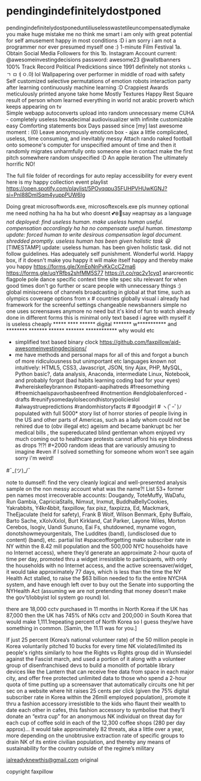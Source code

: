 # pendingindefinitelydostponed 

pendingindefinitelydostponeduntiliuselesswastetileuncompensatedlymake
you make huge mistake me no think me smart i am only with great potential for self amusement happy in most conditions :D
i am sorry i am not a programmer nor ever presumed myself one :)
1-minute Film Festival 1a. Obtain Social Media Followers for this 1b. Instagram Account current: @awesomeinvestingdecisions password: awesome23 @wallstbanners
100% Track Record Political Predicktions since 1991 definitely not stonks  ㄴㄱ ㅁㅕㅇ.야  lol
Wallpapering over performer in middle of road with safety
Self customized selective permutations of emotion robots interaction party after learning continuously machine learning :D
Crappiest Awards meticulously printed anyone take home
Mostly Textures Happy Rest Square
result of person whom learned everything in world not arabic proverb which keeps appearing on tv  
Simple webapp autoconverts upload into random unnecessary meme
CUHA - completely useless hexadecimal audiovisualizer with infinite customizable easy
Comforting statements box
Days passed since [my] last awesome moment : (0)
Leave anonymously emoticon box - ajax a little complicated, useless, time consuming, and inevitably messy
Attach rando naked football onto someone's computer for unspecified amount of time and then it randomly migrates unharmfully onto someone else in contact make the first pitch somewhere random unspecified :D
An apple iteration
The ultimately horrific NO!

The full file folder of recordings for auto replay accessibility for every event
here is my happy collection event playlist https://open.spotify.com/playlist/5POyqqpu35FUHPVHUwKGNJ?si=PnI88DmISqm4yuppPUW6Ig

Doing great
microsoftwords.exe, microsoftexcels.exe
pls munney optional me need nothing ha ha ha but who doesnt 💕❄️💝say неартsay as a language 
*not deployed:  find useless human.  make useless human useful.  compensation accordingly ha ha no compensate useful human.  timestamp update: forced human to write desirous compensation legal document. shredded promptly. useless human has been given holistic task 😃*
[TIMESTAMP] update:  useless human. has been given holistic task.  did not follow guidelines.  Has adequately self punishment.  Wonderful world.
Happy box, if it doesn't make you happy it will make itself happy and thereby make you happy
https://forms.gle/XmEpNnPvKkCcCZma6
https://forms.gle/uqYRfbs2shfMM5S77
https://t.co/rqc2v1cyq1
anarcreontic flagpole pole dance specific context time site spec situ relevant for when good times
don't go further or scare people with unnecessary things :)
global miniscreens of channels broadcasting in global at that time, such as olympics coverage options from x # countries globally visual i already had framework for the screenful settings changeable newsbanners simple no one uses screensaves anymore no need but it's kind of fun to watch already done in different forms this is minimal only text based i agree with myself it is useless
cheaply ***** **** ****** digital ******* w*********** and ******** ******* ****** ******* ************
why would etc
- simplified text based binary clock 
https://github.com/faxpillow/aid-awesomeinvestingdecisions/
- me have methods and personal maps for all of this and forgot a bunch of more ridiculousness but unimportant etc 
languages known not intuitively: HTML5, CSS3, Javascript, JSON, tiny Ajax, PHP, MySQL, Python basic?, data analysis, Anaconda, intermediate Linux, Notebook, and probably forgot (bad habits learning coding bad for your eyes)
#whereiskelleybrannon #stopanti-aapihatreds #freesomething #freemichaelspavorhasbeenfreed  #notmention #endglobalenforced -drafts #reunifysomedaylolsecondhistorypolicieslol #alwaystruepredictions #randomhistoryfacts # #goodgirl # ヽ(ﾟｰﾟ)ﾉ
 populated with full 5000* story list of horror stories of people living in the US and other parts of Americas, such as a lady whom could not be rehired due to (obv illegal etc) ageism and became bankrupt bc her medical bills , the supereducated blind gentleman whom enjoyed vry much coming out to healthcare protests cannot afford his eye blindness as drops ?!?!
#+2000 random ideas that are variously amusing to imagine
#even if I solved something for someone whom won't see again sorry i'm weird!

#¯\_(ツ)_/¯ 

note to dumself: find the very cleanly logical and well-presented analysis sample on the non messy account what was the name?!  List 53+ former pen names most irrecoverable accounts: Dougandy, ToteMuffy, WaDafu, Run Gambia,  CapriciaStalls, Nimxut, Inxmut, BuddhaBellyCookies, Yakrabbits, Y4kr4bbit, faxpillow, fax pisz, faxpizza, Ed, Mackmark, TheEjaculate (held for safety), Frank B Wolf, Wilson Benmark, Ephy Buffalo, Barto Sache, xXolvXxlol, Burt Kirkland, Cat Parker, Layone Wiles, Morton Cerebos, Isogiv, Uandi Sununo, Eai Fs, shutdowned, myname vogon, donotshowmeyourgenitals, The Luddites (band), (undisclosed due to content) (band),  etc. partial list 
#spaceofforgetting make 
subscriber rate in NY within the 8.42 mill population and the 500,000 NYC households have no Internet access), where they’d generate an approximate 2-hour quota of time per day, promoted thru a widget irresistible to participants, with only the households with no Internet access, and the active screensaver/widget, it would take approximately 77 days, which is less than the time the NY Health Act stalled, to raise the $63 billion needed to fix the entire NYCHA system, and have enough left over to buy out the Senate into supporting the NYHealth Act (assuming we are not pretending that money doesn’t make the gov’t/lobbyist lol system go round) lol.

 there are 18,000 cctv purchased in 11 months in North Korea if the UK has 87,000 then the UK has 745% of NKs cctv and 200,000 in South Korea that would make 1,111.1repeating percent of North Korea so I guess they/we have something in common. [Samin, the 11.11 was for you.]

If just 25 percent (Korea’s national volunteer rate) of the 50 million people in Korea voluntarily pitched 10 bucks for every time NK violated/limited its people's rights similarly to how the Rights vs Rights group did in Wunsiedel against the Fascist march, and used a portion of it along with a volunteer group of disenfranchised devs to build a monolith of portable library devices like the Lantern that can receive free data from space in each major city, and offer free protected unlimited data to those who spend a 2-hour quota of time putting up a screensaver that automatically circuits one hit per sec on a website where hit raises 25 cents per click (given the 75% digital subscriber rate in Korea within the 26mill employed population), promote it thru a fashion accessory irresistible to the kids who flaunt their wealth to date each other in cafes, this fashion accessory to symbolise that they’ll donate an “extra cup” for an anonymous NK individual on threat day for each cup of coffee sold in each of the 12,300 coffee shops (280 per day approx)… it would take approximately 82 threats, aka a little over a year, more depending on the unobtrusive extraction rate of specific groups to drain NK of its entire civilian population, and thereby any means of sustainability for the country outside of the regime’s military


ialreadyknewthis@gmail.com original

copyright faxpillow
